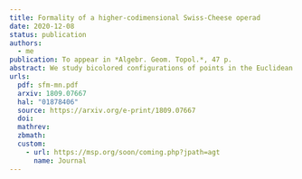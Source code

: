 ```yaml
---
title: Formality of a higher-codimensional Swiss-Cheese operad
date: 2020-12-08
status: publication
authors:
  - me
publication: To appear in *Algebr. Geom. Topol.*, 47 p.
abstract: We study bicolored configurations of points in the Euclidean \(n\)-space that are constrained to remain either inside or outside a fixed Euclidean \(m\)-subspace, with \(n - m \ge 2\). We define a higher-codimensional variant of the Swiss-Cheese operad, called the complementarily constrained disks operad \(\mathsf{CD}_{mn}\), associated to such configurations. The operad \(\mathsf{CD}_{mn}\) is weakly equivalent to the operad of locally constant factorization algebras on the stratified space \(\{\mathbb{R}^{m} \subset \mathbb{R}^{n}\}\). We prove that this operad is formal over \(\mathbb{R}\).
urls:
  pdf: sfm-mn.pdf
  arxiv: 1809.07667
  hal: "01878406"
  source: https://arxiv.org/e-print/1809.07667
  doi:
  mathrev:
  zbmath:
  custom:
    - url: https://msp.org/soon/coming.php?jpath=agt
      name: Journal
---
```

